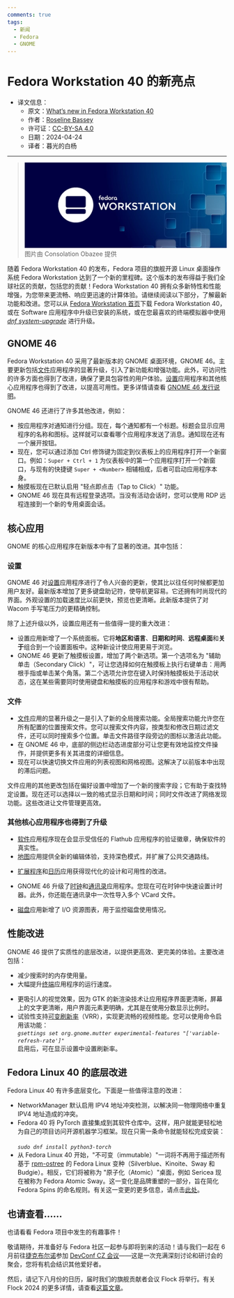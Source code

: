 ```yaml
---
comments: true
tags:
  - 新闻
  - Fedora
  - GNOME
---
```


# Fedora Workstation 40 的新亮点

- 译文信息：
    - 原文：[What’s new in Fedora Workstation 40](https://fedoramagazine.org/whats-new-fedora-workstation-40/)
    - 作者：[Roseline Bassey](https://fedoramagazine.org/author/roseline-bassey/)
    - 许可证：[CC-BY-SA 4.0](http://creativecommons.org/licenses/by-sa/4.0/)
    - 日期：2024-04-24
    - 译者：暮光的白杨

----

> ![](./images/2024-04/fedora/F40-image-1024x433.jpg)
> 图片由 Consolation Obazee 提供

随着 Fedora Workstation 40 的发布，Fedora 项目的旗舰开源 Linux 桌面操作系统 Fedora Workstation 达到了一个新的里程碑。这个版本的发布得益于我们全球社区的贡献，包括您的贡献！Fedora Workstation 40 拥有众多新特性和性能增强，为您带来更流畅、响应更迅速的计算体验。请继续阅读以下部分，了解最新功能和改进。您可以从 [Fedora Workstation 首页]下载 Fedora Workstation 40，或在 Software 应用程序中升级已安装的系统，或在您最喜欢的终端模拟器中使用 [*dnf system-upgrade*] 进行升级。

[Fedora Workstation 首页]: https://fedoraproject.org/workstation/
[*dnf system-upgrade*]: https://docs.fedoraproject.org/en-US/quick-docs/upgrading-fedora-offline/

## GNOME 46

Fedora Workstation 40 采用了最新版本的 GNOME 桌面环境，GNOME 46。主要更新包括[文件]应用程序的显著升级，引入了新功能和增强功能。此外，可访问性的许多方面也得到了改进，确保了更具包容性的用户体验。[设置]应用程序和其他核心应用程序也得到了改进，以提高可用性。更多详情请查看 [GNOME 46 发行说明]。

[GNOME 46 发行说明]: https://release.gnome.org/46/

[设置]: https://apps.gnome.org/zh-CN/Settings/
[软件]: https://apps.gnome.org/zh-CN/Software/
[文件]: https://apps.gnome.org/zh-CN/Nautilus/
[Flatpak]: https://www.flatpak.org/
[日历]: https://apps.gnome.org/zh-CN/Calendar/
[连接]: https://apps.gnome.org/zh-CN/Connections/
[RDP]: https://en.wikipedia.org/wiki/Remote_Desktop_Protocol

GNOME 46 还进行了许多其他改进，例如：

- 按应用程序对通知进行分组。现在，每个通知都有一个标题。标题会显示应用程序的名称和图标。这样就可以查看哪个应用程序发送了消息。通知现在还有一个展开按钮。
- 现在，您可以通过添加 Ctrl 修饰键为固定到仪表板上的应用程序打开一个新窗口。例如：`Super + Ctrl + 1` 为仪表板中的第一个应用程序打开一个新窗口，与现有的快捷键 `Super + <Number>` 相辅相成，后者可启动应用程序本身。
- 触摸板现在已默认启用 "轻点即点击（Tap to Click）" 功能。
- GNOME 46 现在具有远程登录选项。当没有活动会话时，您可以使用 RDP 远程连接到一个新的专用桌面会话。

## 核心应用

GNOME 的核心应用程序在新版本中有了显著的改进。其中包括：

### 设置

GNOME 46 对[设置]应用程序进行了令人兴奋的更新，使其比以往任何时候都更加用户友好。最新版本增加了更多键盘助记符，使导航更容易。它还拥有时尚现代的界面。外观设置的加载速度比以前更快，预览也更清晰。此新版本提供了对 Wacom 手写笔压力的更精确控制。

除了上述升级以外，设置应用还有一些值得一提的重大改进：

- 设置应用新增了一个系统面板。它将**地区和语言**、**日期和时间**、**远程桌面**和**关于**组合到一个设置面板中。这种新设计使应用更易于浏览。
- GNOME 46 更新了触摸板设置，增加了两个新选项。第一个选项名为 "辅助单击（Secondary Click）"，可让您选择如何在触摸板上执行右键单击：用两根手指或单击某个角落。第二个选项允许您在键入时保持触摸板处于活动状态，这在某些需要同时使用键盘和触摸板的应用程序和游戏中很有帮助。

### 文件

- [文件]应用的显著升级之一是引入了新的全局搜索功能。全局搜索功能允许您在所有配置的位置搜索文件。您可以搜索文件内容，按类型和修改日期过滤文件，还可以同时搜索多个位置。单击文件路径字段旁边的图标以激活此功能。
- 在 GNOME 46 中，底部的侧边栏动态进度部分可让您更有效地监控文件操作，并提供更多有关其进度的详细信息。
- 现在可以快速切换文件应用的列表视图和网格视图。这解决了以前版本中出现的滞后问题。

文件应用的其他更改包括在偏好设置中增加了一个新的搜索字段；它有助于查找特定设置。现在还可以选择以一致的格式显示日期和时间；同时文件改进了网络发现功能。这些改进让文件管理更高效。

### 其他核心应用程序也得到了升级

- [软件]应用程序现在会显示受信任的 Flathub 应用程序的验证徽章，确保软件的真实性。
- [地图]应用提供全新的编辑体验，支持深色模式，并扩展了公共交通路线。

[地图]: https://apps.gnome.org/Maps/

- [扩展程序]和[日历]应用获得现代化的设计和可用性的改进。

[扩展程序]: https://apps.gnome.org/zh-CN/Extensions/

- GNOME 46 升级了[时钟]和[通讯录]应用程序。您现在可在时钟中快速设置计时器。此外，你还能在通讯录中一次性导入多个 VCard 文件。

[时钟]: https://apps.gnome.org/zh-CN/Clocks/
[通讯录]: https://apps.gnome.org/zh-CN/Contacts/

- [磁盘]应用新增了 I/O 资源图表，用于监控磁盘使用情况。

[磁盘]: https://apps.gnome.org/zh-CN/DiskUtility/

## 性能改进

GNOME 46 提供了实质性的底层改进，以提供更高效、更完美的体验。主要改进包括：

- 减少搜索时的内存使用量。
- 大幅提升[终端]应用程序的运行速度。

[终端]: https://apps.gnome.org/zh-CN/Console/

- 更吸引人的视觉效果，因为 GTK 的新渲染技术让应用程序界面更清晰，屏幕上的文字更清晰，用户界面元素更明确，尤其是在使用分数显示比例时。
- 试验性支持[可变刷新率]（VRR），实现更流畅的视频性能。您可以使用命令启用该功能：<br /><em>
`gsettings set org.gnome.mutter experimental-features "['variable-refresh-rate']"`
</em><br />
启用后，可在显示设置中设置刷新率。

[可变刷新率]: https://en.wikipedia.org/wiki/Variable_refresh_rate

## Fedora Linux 40 的底层改进

Fedora Linux 40 有许多底层变化。下面是一些值得注意的改进：

- NetworkManager 默认启用 IPV4 地址冲突检测，以解决同一物理网络中重复 IPV4 地址造成的冲突。
- Fedora 40 将 PyTorch 直接集成到其软件仓库中。这样，用户就能更轻松地为自己的项目访问开源机器学习框架。现在只需一条命令就能轻松完成安装：<br /><em><code>
sudo dnf install python3-torch
</code></em>
- 从 Fedora Linux 40 开始，"不可变（immutable）"一词将不再用于描述所有基于 [rpm-ostree] 的 Fedora Linux 变种（Silverblue、Kinoite、Sway 和 Budgie）。相反，它们将被称为 "原子化（Atomic）"桌面，例如 Sericea 现在被称为 Fedora Atomic Sway。这一变化是品牌重塑的一部分，旨在简化 Fedora Spins 的命名规则。有关这一变更的更多信息，请点击[此处]。

[rpm-ostree]: https://ostreedev.github.io/ostree/
[此处]: ./fedora-atomic-de-intro.md

## 也请查看……

也请看看 Fedora 项目中发生的有趣事件！

敬请期待，并准备好与 Fedora 社区一起参与即将到来的活动！请与我们一起在 6 月前往[捷克布尔诺]参加 [DevConf CZ 会议]——这是一次充满深刻讨论和研讨会的聚会，您将有机会结识其他爱好者。

[捷克布尔诺]: https://en.wikipedia.org/wiki/Brno
[DevConf CZ 会议]: http://www.devconf.info/cz/

然后，请记下八月份的日历，届时我们的旗舰贡献者会议 Flock 将举行。有关 Flock 2024 的更多详情，请查看[这篇文章]。

[这篇文章]: ./fedora-flock-2024.md